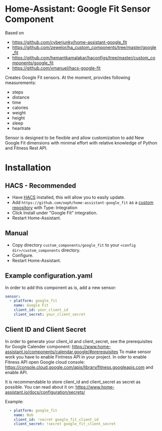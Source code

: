 # Home-Assistant: Google Fit Sensor Component

Based on

- <https://github.com/cyberjunky/home-assistant-google_fit>
- <https://github.com/zewelor/ha_custom_components/tree/master/google_fit>
- <https://github.com/hemantkamalakar/haconfigs/tree/master/custom_components/google_fit>
- <https://github.com/vmanuel/hacs-google-fit>

Creates Google Fit sensors.
At the moment, provides following measurements:

- steps
- distance
- time
- calories
- weight
- height
- sleep
- heartrate

Sensor is designed to be flexible and allow customization to add New Google Fit dimensions with minimal effort with relative knowledge of Python and Fitness Rest API.

# Installation

## HACS - Recommended
- Have [HACS](https://hacs.xyz) installed, this will allow you to easily update.
- Add `https://github.com/oeph/home-assistant-google_fit` as a [custom repository](https://hacs.xyz/docs/navigation/repository) with Type: Integration
- Click Install under "Google Fit" integration.
- Restart Home-Assistant.

## Manual
- Copy directory `custom_components/google_fit` to your `<config dir>/custom_components` directory.
- Configure.
- Restart Home-Assistant.

## Example configuration.yaml

In order to add this component as is, add a new sensor:

```yaml
sensor:
  - platform: google_fit
    name: Google Fit
    client_id: your_client_id
    client_secret: your_client_secret
```

## Client ID and Client Secret

In order to generate your client_id and client_secret, see the prerequisites for Google Calender component:
<https://www.home-assistant.io/components/calendar.google/#prerequisites>
To make sensor work you have to enable Fintness API in your project.
In oder to enable Fitness API open Google cloud console: 
<https://console.cloud.google.com/apis/library/fitness.googleapis.com>
and enable API.

It is recommendable to store client_id and client_secret as secret as possible. You can read about it on:
<https://www.home-assistant.io/docs/configuration/secrets/>

Example:

```yaml
  - platform: google_fit
    name: Bob
    client_id: !secret google_fit_client_id
    client_secret: !secret google_fit_client_secret
```